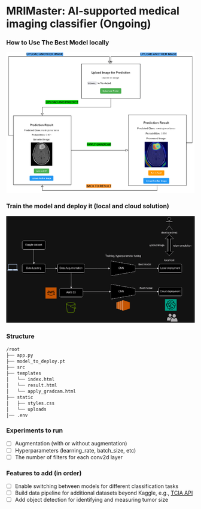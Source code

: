 # MRIMaster: AI-supported medical imaging classifier (Ongoing)

### How to Use The Best Model locally

![api_ui](static/api_ui.png)


### Train the model and deploy it (local and cloud solution)

![workflow](static/workflow_mrimaster.png)

### Structure
```
/root
├── app.py
├── model_to_deploy.pt
├── src
├── templates
│   └── index.html
│   └── result.html
│   └── apply_gradcam.html
├── static
│   ├── styles.css
│   └── uploads
│── .env
``` 

### Experiments to run
- [ ] Augmentation (with or without augmentation)
- [ ] Hyperparameters (learning_rate, batch_size, etc)
- [ ] The number of filters for each conv2d layer

### Features to add (in order)
- [ ] Enable switching between models for different classification tasks
- [ ] Build data pipeline for additional datasets beyond Kaggle, e.g., [TCIA API](https://wiki.cancerimagingarchive.net/display/Public/TCIA+Programmatic+Interface+REST+API+Guides)
- [ ] Add object detection for identifying and measuring tumor size

